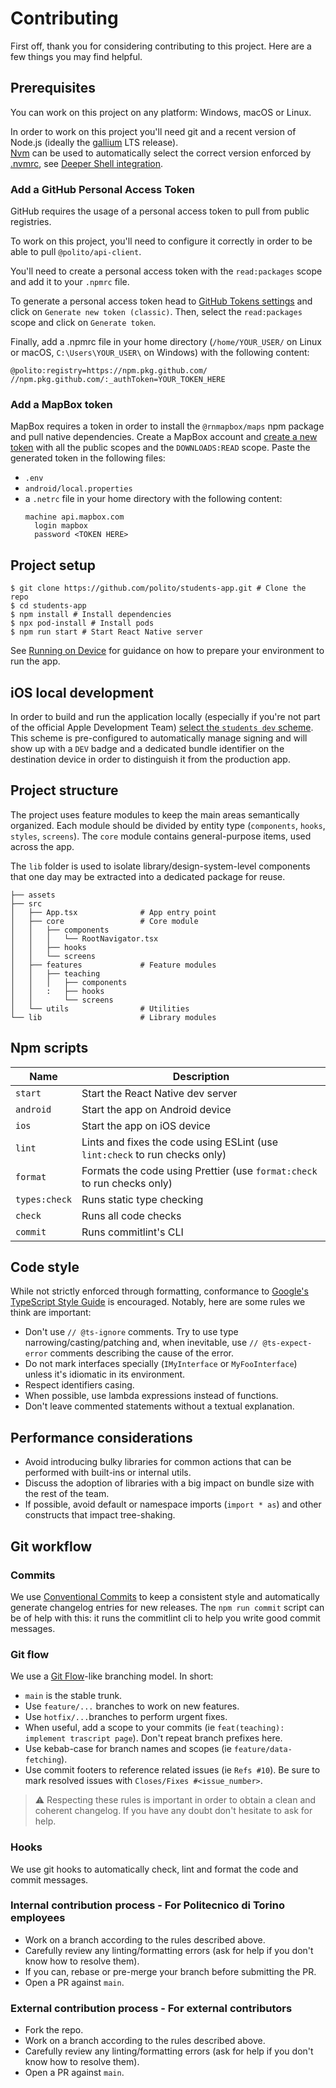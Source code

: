 # Contributing

First off, thank you for considering contributing to this project. Here are a few things you may find helpful.

## Prerequisites

You can work on this project on any platform: Windows, macOS or Linux.

In order to work on this project you'll need git and a recent version of Node.js (ideally
the [gallium](https://nodejs.org/download/release/v16.16.0/) LTS release).  
[Nvm](https://github.com/nvm-sh/nvm) can be used to automatically select the correct version enforced
by [.nvmrc](./.nvmrc), see [Deeper Shell integration](https://github.com/nvm-sh/nvm#deeper-shell-integration).

### Add a GitHub Personal Access Token

GitHub requires the usage of a personal access token to pull from public registries.

To work on this project, you'll need to configure it correctly in order to be able to pull `@polito/api-client`.

You'll need to create a personal access token with the `read:packages` scope and add it to your `.npmrc` file.

To generate a personal access token head to [GitHub Tokens settings](https://github.com/settings/tokens) and click
on `Generate new token (classic)`.
Then, select the `read:packages` scope and click on `Generate token`.

Finally, add a .npmrc file in your home directory (`/home/YOUR_USER/` on Linux or macOS, `C:\Users\YOUR_USER\` on
Windows) with the following content:

```
@polito:registry=https://npm.pkg.github.com/
//npm.pkg.github.com/:_authToken=YOUR_TOKEN_HERE
```

### Add a MapBox token

MapBox requires a token in order to install the `@rnmapbox/maps` npm package and pull native dependencies. Create a
MapBox account and [create a new token](https://account.mapbox.com/access-tokens/create) with all the public scopes and
the `DOWNLOADS:READ` scope. Paste the generated token in the following files:

- `.env`
- `android/local.properties`
- a `.netrc` file in your home directory with the following content:
  ```
  machine api.mapbox.com
    login mapbox
    password <TOKEN HERE>
  ```

## Project setup

```shell
$ git clone https://github.com/polito/students-app.git # Clone the repo
$ cd students-app
$ npm install # Install dependencies
$ npx pod-install # Install pods
$ npm run start # Start React Native server
```

See [Running on Device](https://reactnative.dev/docs/running-on-device) for guidance on how to prepare your
environment to run the app.

## iOS local development

In order to build and run the application locally (especially if you're not part of the official Apple Development Team)
[select the `students dev` scheme](https://developer.apple.com/documentation/xcode/building-and-running-an-app#Select-a-scheme-for-your-target).
This scheme is pre-configured to automatically manage signing and will show up with a `DEV` badge and a dedicated bundle
identifier on the destination device in order to distinguish it from the production app.

## Project structure

The project uses feature modules to keep the main areas semantically organized. Each module should be divided by entity
type (`components`, `hooks`, `styles`, `screens`). The `core` module contains general-purpose items, used across the
app.

The `lib` folder is used to isolate library/design-system-level components that one day may be extracted into a
dedicated package for reuse.

```
├── assets
├── src
│   ├── App.tsx              # App entry point
│   ├── core                 # Core module
│   │   ├── components
│   │   │   └── RootNavigator.tsx
│   │   ├── hooks
│   │   └── screens
│   ├── features             # Feature modules
│   │   ├── teaching
│   │   │   ├── components
│   │   :   ├── hooks
│   │       └── screens
│   └── utils                # Utilities
└── lib                      # Library modules
```

## Npm scripts

| Name          | Description                                                                 |
| ------------- | --------------------------------------------------------------------------- |
| `start`       | Start the React Native dev server                                           |
| `android`     | Start the app on Android device                                             |
| `ios`         | Start the app on iOS device                                                 |
| `lint`        | Lints and fixes the code using ESLint (use `lint:check` to run checks only) |
| `format`      | Formats the code using Prettier (use `format:check` to run checks only)     |
| `types:check` | Runs static type checking                                                   |
| `check`       | Runs all code checks                                                        |
| `commit`      | Runs commitlint's CLI                                                       |

## Code style

While not strictly enforced through formatting, conformance
to [Google's TypeScript Style Guide](https://google.github.io/styleguide/tsguide.html)
is encouraged. Notably, here are some rules we think are important:

- Don't use `// @ts-ignore` comments. Try to use type narrowing/casting/patching and, when inevitable,
  use `// @ts-expect-error` comments describing the cause of the error.
- Do not mark interfaces specially (`IMyInterface` or `MyFooInterface`) unless it's idiomatic in its environment.
- Respect identifiers casing.
- When possible, use lambda expressions instead of functions.
- Don't leave commented statements without a textual explanation.

## Performance considerations

- Avoid introducing bulky libraries for common actions that can be performed with built-ins or internal utils.
- Discuss the adoption of libraries with a big impact on bundle size with the rest of the team.
- If possible, avoid default or namespace imports (`import * as`) and other constructs that impact tree-shaking.

## Git workflow

### Commits

We use [Conventional Commits](https://conventionalcommits.org/) to keep a consistent style and automatically generate
changelog entries for new releases. The `npm run commit` script can be of help with this: it runs the commitlint cli to
help you
write good commit messages.

### Git flow

We use a [Git Flow](https://danielkummer.github.io/git-flow-cheatsheet/)-like branching model. In short:

- `main` is the stable trunk.
- Use `feature/...` branches to work on new features.
- Use `hotfix/...`branches to perform urgent fixes.
- When useful, add a scope to your commits (ie `feat(teaching): implement trascript page`). Don't repeat branch
  prefixes here.
- Use kebab-case for branch names and scopes (ie `feature/data-fetching`).
- Use commit footers to reference related issues (ie `Refs #10`). Be sure to mark resolved issues
  with `Closes/Fixes #<issue_number>`.

> ⚠️ Respecting these rules is important in order to obtain a clean and coherent changelog. If you have any doubt don't
> hesitate to ask for help.

### Hooks

We use git hooks to automatically check, lint and format the code and commit messages.

### Internal contribution process - For Politecnico di Torino employees

- Work on a branch according to the rules described above.
- Carefully review any linting/formatting errors (ask for help if you don't know how to resolve them).
- If you can, rebase or pre-merge your branch before submitting the PR.
- Open a PR against `main`.

### External contribution process - For external contributors

- Fork the repo.
- Work on a branch according to the rules described above.
- Carefully review any linting/formatting errors (ask for help if you don't know how to resolve them).
- Open a PR against `main`.

